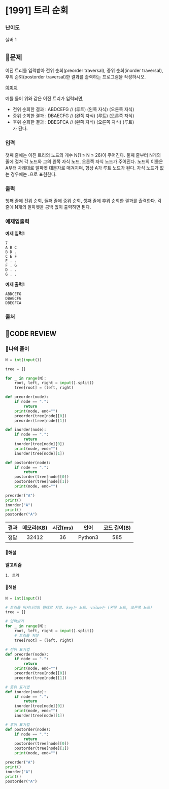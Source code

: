 # [1991] 트리 순회

### **난이도**
실버 1
## **📝문제**
이진 트리를 입력받아 전위 순회(preorder traversal), 중위 순회(inorder traversal), 후위 순회(postorder traversal)한 결과를 출력하는 프로그램을 작성하시오.

[이미지](https://www.acmicpc.net/JudgeOnline/upload/201007/trtr.png)

예를 들어 위와 같은 이진 트리가 입력되면,

- 전위 순회한 결과 : ABDCEFG // (루트) (왼쪽 자식) (오른쪽 자식)
- 중위 순회한 결과 : DBAECFG // (왼쪽 자식) (루트) (오른쪽 자식)
- 후위 순회한 결과 : DBEGFCA // (왼쪽 자식) (오른쪽 자식) (루트)  
가 된다.
### **입력**
첫째 줄에는 이진 트리의 노드의 개수 N(1 ≤ N ≤ 26)이 주어진다. 둘째 줄부터 N개의 줄에 걸쳐 각 노드와 그의 왼쪽 자식 노드, 오른쪽 자식 노드가 주어진다. 노드의 이름은 A부터 차례대로 알파벳 대문자로 매겨지며, 항상 A가 루트 노드가 된다. 자식 노드가 없는 경우에는 .으로 표현한다.
### **출력**
첫째 줄에 전위 순회, 둘째 줄에 중위 순회, 셋째 줄에 후위 순회한 결과를 출력한다. 각 줄에 N개의 알파벳을 공백 없이 출력하면 된다.
### **예제입출력**

**예제 입력1**

```
7
A B C
B D .
C E F
E . .
F . G
D . .
G . .
```

**예제 출력1**

```
ABDCEFG
DBAECFG
DBEGFCA
```

### **출처**

## **🧐CODE REVIEW**

### **🧾나의 풀이**

```python
N = int(input())

tree = {}

for _ in range(N):
    root, left, right = input().split()
    tree[root] = (left, right)

def preorder(node):
    if node == ".":
        return
    print(node, end="")
    preorder(tree[node][0])
    preorder(tree[node][1])

def inorder(node):
    if node == ".":
        return
    inorder(tree[node][0])
    print(node, end="")
    inorder(tree[node][1])

def postorder(node):
    if node == ".":
        return
    postorder(tree[node][0])
    postorder(tree[node][1])
    print(node, end="")

preorder("A")
print()
inorder("A")
print()
postorder("A")
```

결과	| 메모리(KB) |	시간(ms) |	언어 |	코드 길이(B)
:----:|:-----:|:-----:|:-----:|:--------:
정답|32412|36|Python3|585
#### **📝해설**

**알고리즘**
```
1. 트리
```

#### **📝해설**

```python
N = int(input())

# 트리를 딕셔너리의 형태로 저장. key는 노드. value는 (왼쪽 노드, 오른쪽 노드)
tree = {}

# 입력받기
for _ in range(N):
    root, left, right = input().split()
    # 트리를 저장
    tree[root] = (left, right)

# 전위 표기법
def preorder(node):
    if node == ".":
        return
    print(node, end="")
    preorder(tree[node][0])
    preorder(tree[node][1])

# 중위 표기법
def inorder(node):
    if node == ".":
        return
    inorder(tree[node][0])
    print(node, end="")
    inorder(tree[node][1])

# 후위 표기법
def postorder(node):
    if node == ".":
        return
    postorder(tree[node][0])
    postorder(tree[node][1])
    print(node, end="")

preorder("A")
print()
inorder("A")
print()
postorder("A")
```